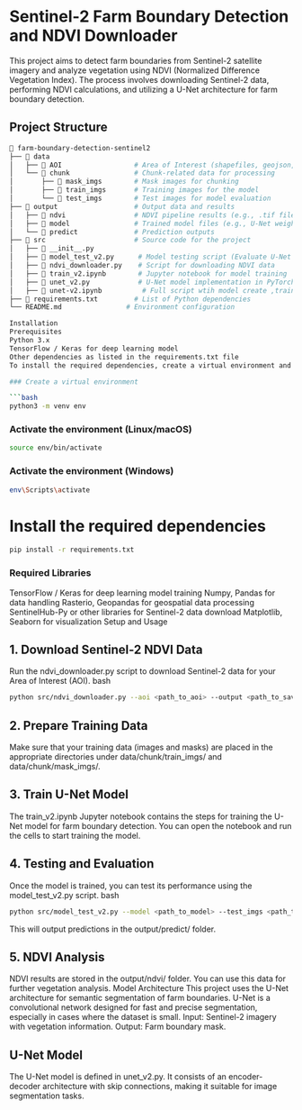 # Sentinel-2 Farm Boundary Detection and NDVI Downloader
This project aims to detect farm boundaries from Sentinel-2 satellite imagery and analyze vegetation using NDVI (Normalized Difference Vegetation Index). The process involves downloading Sentinel-2 data, performing NDVI calculations, and utilizing a U-Net architecture for farm boundary detection.

## Project Structure

```bash
📂 farm-boundary-detection-sentinel2
├── 📂 data
│   ├── 📂 AOI                  # Area of Interest (shapefiles, geojson, etc.)
│   └── 📂 chunk                # Chunk-related data for processing
│       ├── 📂 mask_imgs        # Mask images for chunking
│       ├── 📂 train_imgs       # Training images for the model
│       └── 📂 test_imgs        # Test images for model evaluation
├── 📂 output                   # Output data and results
│   ├── 📂 ndvi                 # NDVI pipeline results (e.g., .tif files)
│   ├── 📂 model                # Trained model files (e.g., U-Net weights)
│   └── 📂 predict              # Prediction outputs
├── 📂 src                      # Source code for the project
│   ├── 📂 __init__.py
│   ├── 📂 model_test_v2.py      # Model testing script (Evaluate U-Net model)
│   ├── 📂 ndvi_downloader.py    # Script for downloading NDVI data
│   ├── 📂 train_v2.ipynb        # Jupyter notebook for model training
│   ├── 📂 unet_v2.py            # U-Net model implementation in PyTorch
│   ├── 📂 unet-v2.ipynb          # Full script wtih model create ,train and test and output
├── 📂 requirements.txt         # List of Python dependencies
└── README.md                # Environment configuration

Installation
Prerequisites
Python 3.x
TensorFlow / Keras for deep learning model
Other dependencies as listed in the requirements.txt file
To install the required dependencies, create a virtual environment and install the necessary packages:

### Create a virtual environment

```bash
python3 -m venv env
```
### Activate the environment (Linux/macOS)
```bash
source env/bin/activate
```
### Activate the environment (Windows)
```bash
env\Scripts\activate
```
# Install the required dependencies
```bash
pip install -r requirements.txt
```

### Required Libraries
TensorFlow / Keras for deep learning model training
Numpy, Pandas for data handling
Rasterio, Geopandas for geospatial data processing
SentinelHub-Py or other libraries for Sentinel-2 data download
Matplotlib, Seaborn for visualization
Setup and Usage
## 1. Download Sentinel-2 NDVI Data


Run the ndvi_downloader.py
 script to download Sentinel-2 data for your Area of Interest (AOI).
bash

```bash
python src/ndvi_downloader.py --aoi <path_to_aoi> --output <path_to_save_data>
```
## 2. Prepare Training Data
Make sure that your training data (images and masks) are placed in the appropriate directories under data/chunk/train_imgs/ and data/chunk/mask_imgs/.
## 3. Train U-Net Model
The train_v2.ipynb Jupyter notebook contains the steps for training the U-Net model for farm boundary detection. You can open the notebook and run the cells to start training the model.
## 4. Testing and Evaluation
Once the model is trained, you can test its performance using the model_test_v2.py script.
bash

```bash
python src/model_test_v2.py --model <path_to_model> --test_imgs <path_to_test_images>
```
This will output predictions in the output/predict/ folder.
## 5. NDVI Analysis
NDVI results are stored in the output/ndvi/ folder. You can use this data for further vegetation analysis.
Model Architecture
This project uses the U-Net architecture for semantic segmentation of farm boundaries. U-Net is a convolutional network designed for fast and precise segmentation, especially in cases where the dataset is small.
Input: Sentinel-2 imagery with vegetation information.
Output: Farm boundary mask.
## U-Net Model
The U-Net model is defined in unet_v2.py. It consists of an encoder-decoder architecture with skip connections, making it suitable for image segmentation tasks.
